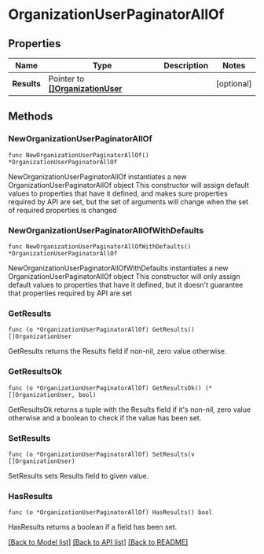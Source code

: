 # OrganizationUserPaginatorAllOf

## Properties

Name | Type | Description | Notes
------------ | ------------- | ------------- | -------------
**Results** | Pointer to [**[]OrganizationUser**](OrganizationUser.md) |  | [optional] 

## Methods

### NewOrganizationUserPaginatorAllOf

`func NewOrganizationUserPaginatorAllOf() *OrganizationUserPaginatorAllOf`

NewOrganizationUserPaginatorAllOf instantiates a new OrganizationUserPaginatorAllOf object
This constructor will assign default values to properties that have it defined,
and makes sure properties required by API are set, but the set of arguments
will change when the set of required properties is changed

### NewOrganizationUserPaginatorAllOfWithDefaults

`func NewOrganizationUserPaginatorAllOfWithDefaults() *OrganizationUserPaginatorAllOf`

NewOrganizationUserPaginatorAllOfWithDefaults instantiates a new OrganizationUserPaginatorAllOf object
This constructor will only assign default values to properties that have it defined,
but it doesn't guarantee that properties required by API are set

### GetResults

`func (o *OrganizationUserPaginatorAllOf) GetResults() []OrganizationUser`

GetResults returns the Results field if non-nil, zero value otherwise.

### GetResultsOk

`func (o *OrganizationUserPaginatorAllOf) GetResultsOk() (*[]OrganizationUser, bool)`

GetResultsOk returns a tuple with the Results field if it's non-nil, zero value otherwise
and a boolean to check if the value has been set.

### SetResults

`func (o *OrganizationUserPaginatorAllOf) SetResults(v []OrganizationUser)`

SetResults sets Results field to given value.

### HasResults

`func (o *OrganizationUserPaginatorAllOf) HasResults() bool`

HasResults returns a boolean if a field has been set.


[[Back to Model list]](../README.md#documentation-for-models) [[Back to API list]](../README.md#documentation-for-api-endpoints) [[Back to README]](../README.md)


